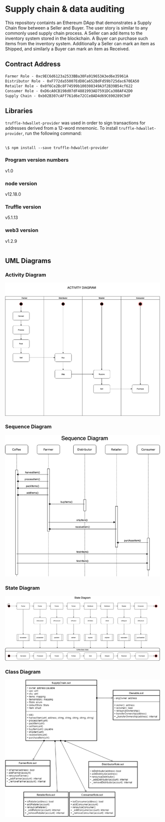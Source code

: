 # Supply chain & data auditing

This repository containts an Ethereum DApp that demonstrates a Supply Chain flow between a Seller and Buyer. The user story is similar to any commonly used supply chain process. A Seller can add items to the inventory system stored in the blockchain. A Buyer can purchase such items from the inventory system. Additionally a Seller can mark an item as Shipped, and similarly a Buyer can mark an item as Received.

## Contract Address

```
Farmer Role - 0xc9EC6d6123a2533BBa30Fa919653A3ed6e35961A
Distributor Role - 0xF772da55007EdD8Ca652BdFd59b725dac670EA50
Retailer Role - 0x0f6Ce2Bc8F74599b100308349A3f2B39B54cf622
Consumer Role - 0xD6cA0CB198d07dF4881993AD7591DCa308AF42D0
Supply Chain - 0xb02B307cAFf761d6e72CCe8AD4d69C690289C9dF
```

## Libraries

`truffle-hdwallet-provider` was used in order to sign transactions for addresses derived from a 12-word mnemonic.
To install `truffle-hdwallet-provider`, run the following command:

```

\$ npm install --save truffle-hdwallet-provider

```

### Program version numbers

v1.0

### node version

v12.18.0

### Truffle version

v5.1.13

### web3 version

v1.2.9

```

```

## UML Diagrams

### Activity Diagram

![Activity diagram](UMLDiagrams/ActivityDiagram.png)

### Sequence Diagram

![Sequence diagram](UMLDiagrams/SequenceDiagram.png)

### State Diagram

![State diagram](UMLDiagrams/StateDiagram.png)

### Class Diagram

![Class diagram](UMLDiagrams/ClassDiagram.png)
